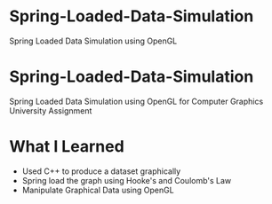 # Spring-Loaded-Data-Simulation
Spring Loaded Data Simulation using OpenGL

# Spring-Loaded-Data-Simulation

Spring Loaded Data Simulation using OpenGL for Computer Graphics University Assignment

# What I Learned

* Used C++ to produce a dataset graphically
* Spring load the graph using Hooke's and Coulomb's Law
* Manipulate Graphical Data using OpenGL
